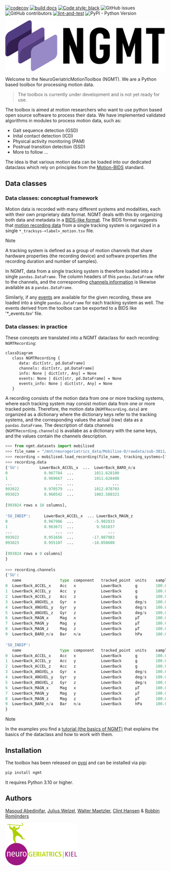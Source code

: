 [![codecov](https://codecov.io/gh/neurogeriatricskiel/NGMT/graph/badge.svg?token=L578RHZ699)](https://codecov.io/gh/neurogeriatricskiel/NGMT)
[![build docs](https://github.com/neurogeriatricskiel/NGMT/actions/workflows/mkdocs.yml/badge.svg)](https://github.com/neurogeriatricskiel/NGMT/actions/workflows/mkdocs.yml)
[![Code style: black](https://img.shields.io/badge/code%20style-black-000000.svg)](https://github.com/psf/black)
![GitHub issues](https://img.shields.io/github/issues-raw/neurogeriatricskiel/NGMT)
![GitHub contributors](https://img.shields.io/github/contributors/neurogeriatricskiel/NGMT)
[![lint-and-test](https://github.com/neurogeriatricskiel/NGMT/actions/workflows/test-and-lint.yml/badge.svg)](https://github.com/neurogeriatricskiel/NGMT/actions/workflows/test-and-lint.yml)
![PyPI - Python Version](https://img.shields.io/pypi/pyversions/ngmt)


![NGMTLogo](ngmt_logo_transBG.png)

Welcome to the NeuroGeriatricMotionToolbox (NGMT). We are a Python based toolbox for processing motion data.

> The toolbox is currently under development and is not yet ready for use.

The toolbox is aimed at motion researchers who want to use python based open source software to process their data.
We have implemented validated algorithms in modules to process motion data, such as:
-   Gait sequence detection (GSD)
-   Inital contact detection (ICD)
-   Physical activity monitoring (PAM)
-   Postrual transition detection (SSD)
-   More to follow ...

The idea is that various motion data can be loaded into our dedicated dataclass which rely on principles from the [Motion-BIDS](https://bids-specification.readthedocs.io/en/latest/modality-specific-files/motion.html) standard.

## Data classes
### Data classes: conceptual framework

Motion data is recorded with many different systems and modalities, each with their own proprietary data format. NGMT deals with this by organizing both data and metadata in a [BIDS-like format](https://bids-specification.readthedocs.io/en/stable/modality-specific-files/motion.html). The BIDS format suggests that [motion recording data](https://bids-specification.readthedocs.io/en/stable/modality-specific-files/motion.html#motion-recording-data) from a single tracking system is organized in a single `*_tracksys-<label>_motion.tsv` file. 

> [!NOTE]  
> A tracking system is defined as a group of motion channels that share hardware properties (the recording device) and software properties (the recording duration and number of samples).

In NGMT, data from a single tracking system is therefore loaded into a single `pandas.DataFrame`. The column headers of this `pandas.DataFrame` refer to the channels, and the corresponding [channels information](https://bids-specification.readthedocs.io/en/stable/modality-specific-files/motion.html#channels-description-_channelstsv) is likewise available as a `pandas.DataFrame`.

Similarly, if any [events](https://bids-specification.readthedocs.io/en/stable/modality-specific-files/task-events.html) are available for the given recording, these are loaded into a single `pandas.DataFrame` for each tracking system as well. The events derived from the toolbox can be exported to a BIDS like '*_events.tsv' file.

### Data classes: in practice
These concepts are translated into a NGMT dataclass for each recording: `NGMTRecording`:
```mermaid
classDiagram
   class NGMTRecording {
      data: dict[str, pd.DataFrame]
      channels: dict[str, pd.DataFrame]
      info: None | dict[str, Any] = None
      events: None | dict[str, pd.DataFrame] = None
      events_info: None | dict[str, Any] = None
   }

```
 A recording consists of the motion data from one or more tracking systems, where each tracking system may consist motion data from one or more tracked points. Therefore, the motion data (`NGMTRecording.data`) are organized as a dictionary where the dictionary keys refer to the tracking systems, and the corresponding values the actual (raw) data as a `pandas.DataFrame`. The description of data channels (`NGMTRecording.channels`) is availabe as a dictionary with the same keys, and the values contain the channels description.
```python
>>> from ngmt.datasets import mobilised
>>> file_name = "/mnt/neurogeriatrics_data/Mobilise-D/rawdata/sub-3011/Free-living/data.mat"
>>> recording = mobilised.load_recording(file_name, tracking_systems=["SU", "SU_INDIP"], tracked_points=["LowerBack"])
>>> recording.data
{'SU':         LowerBack_ACCEL_x  ...  LowerBack_BARO_n/a
0                0.967784  ...         1011.628100
1                0.969667  ...         1011.628400
...                   ...  ...                 ...
993022           0.970579  ...         1012.078703
993023           0.960542  ...         1002.580321

[993024 rows x 10 columns], 

'SU_INDIP':      LowerBack_ACCEL_x  ... LowerBack_MAGN_z
0                0.967986  ...         -5.902833
1                0.963671  ...          9.501037
...                   ...  ...               ...
993022           0.951656  ...        -17.987983
993023           0.955107  ...        -18.050600

[993024 rows x 9 columns]
}

>>> recording.channels
{'SU':                  
   name                 type  component   tracked_point  units    sampling_frequency
0  LowerBack_ACCEL_x    Acc   x           LowerBack      g        100.0
1  LowerBack_ACCEL_y    Acc   y           LowerBack      g        100.0
2  LowerBack_ACCEL_z    Acc   z           LowerBack      g        100.0
3  LowerBack_ANGVEL_x   Gyr   x           LowerBack      deg/s    100.0
4  LowerBack_ANGVEL_y   Gyr   y           LowerBack      deg/s    100.0
5  LowerBack_ANGVEL_z   Gyr   z           LowerBack      deg/s    100.0
6  LowerBack_MAGN_x     Mag   x           LowerBack      µT       100.0
7  LowerBack_MAGN_y     Mag   y           LowerBack      µT       100.0
8  LowerBack_MAGN_z     Mag   z           LowerBack      µT       100.0
9  LowerBack_BARO_n/a   Bar   n/a         LowerBack      hPa      100.0, 

'SU_INDIP':
   name                 type  component   tracked_point  units    sampling_frequency
0  LowerBack_ACCEL_x    Acc   x           LowerBack      g        100.0
1  LowerBack_ACCEL_y    Acc   y           LowerBack      g        100.0
2  LowerBack_ACCEL_z    Acc   z           LowerBack      g        100.0
3  LowerBack_ANGVEL_x   Gyr   x           LowerBack      deg/s    100.0
4  LowerBack_ANGVEL_y   Gyr   y           LowerBack      deg/s    100.0
5  LowerBack_ANGVEL_z   Gyr   z           LowerBack      deg/s    100.0
6  LowerBack_MAGN_x     Mag   x           LowerBack      µT       100.0
7  LowerBack_MAGN_y     Mag   y           LowerBack      µT       100.0
8  LowerBack_MAGN_z     Mag   z           LowerBack      µT       100.0
9  LowerBack_BARO_n/a   Bar   n/a         LowerBack      hPa      100.0,
}
```

> [!NOTE]  
> In the examples you find a [tutorial (the basics of NGMT)](https://neurogeriatricskiel.github.io/NGMT/00_tutorial_basics/) that explains the basics of the dataclass and how to work with them.

## Installation
The toolbox has been released on [pypi](https://pypi.org/project/ngmt/) and can be installed via pip:
```bash
pip install ngmt
```
It requires Python 3.10 or higher.

## Authors

[Masoud Abedinifar](https://github.com/masoudabedinifar), [Julius Welzel](https://github.com/JuliusWelzel), [Walter Maetzler](mailto:w.maetzler@neurologie.uni-kiel.de), [Clint Hansen](mailto:c.hansen@neurologie.uni-kiel.de) & [Robbin Romijnders](https://github.com/rmndrs89)

![NeurogeriatricsLogo](ng_logo.png)